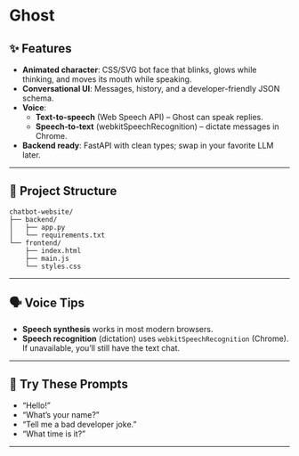 # Ghost


## ✨ Features
- **Animated character**: CSS/SVG bot face that blinks, glows while thinking, and moves its mouth while speaking.
- **Conversational UI**: Messages, history, and a developer-friendly JSON schema.
- **Voice**:
  - **Text‑to‑speech** (Web Speech API) – Ghost can speak replies.
  - **Speech‑to‑text** (webkitSpeechRecognition) – dictate messages in Chrome.
- **Backend ready**: FastAPI with clean types; swap in your favorite LLM later.

---

## 🧩 Project Structure
```
chatbot-website/
├── backend/
│   ├── app.py
│   └── requirements.txt
└── frontend/
    ├── index.html
    ├── main.js
    └── styles.css
```

---


## 🗣️ Voice Tips
- **Speech synthesis** works in most modern browsers.
- **Speech recognition** (dictation) uses `webkitSpeechRecognition` (Chrome). If unavailable, you’ll still have the text chat.

---

## 🧪 Try These Prompts
- “Hello!”
- “What’s your name?”
- “Tell me a bad developer joke.”
- “What time is it?”

---


